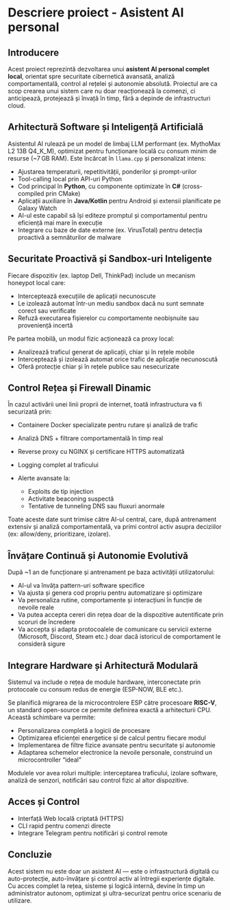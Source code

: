 # Descriere proiect - Asistent AI personal

## Introducere

Acest proiect reprezintă dezvoltarea unui **asistent AI personal complet local**, orientat spre securitate cibernetică avansată, analiză comportamentală, control al rețelei și autonomie absolută. Proiectul are ca scop crearea unui sistem care nu doar reacționează la comenzi, ci anticipează, protejează și învață în timp, fără a depinde de infrastructuri cloud.

## Arhitectură Software și Inteligență Artificială

Asistentul AI rulează pe un model de limbaj LLM performant (ex. MythoMax L2 13B Q4\_K\_M), optimizat pentru funcționare locală cu consum minim de resurse (\~7 GB RAM). Este încărcat în `llama.cpp` și personalizat intens:

* Ajustarea temperaturii, repetitivității, ponderilor și prompt-urilor
* Tool-calling local prin API-uri Python
* Cod principal în **Python**, cu componente optimizate în **C#** (cross-compiled prin CMake)
* Aplicații auxiliare în **Java/Kotlin** pentru Android și extensii planificate pe Galaxy Watch
* AI-ul este capabil să își editeze promptul și comportamentul pentru eficiență mai mare în execuție
* Integrare cu baze de date externe (ex. VirusTotal) pentru detecția proactivă a semnăturilor de malware

## Securitate Proactivă și Sandbox-uri Inteligente

Fiecare dispozitiv (ex. laptop Dell, ThinkPad) include un mecanism honeypot local care:

* Interceptează execuțiile de aplicații necunoscute
* Le izolează automat într-un mediu sandbox dacă nu sunt semnate corect sau verificate
* Refuză executarea fișierelor cu comportamente neobișnuite sau proveniență incertă

Pe partea mobilă, un modul fizic acționează ca proxy local:

* Analizează traficul generat de aplicații, chiar și în rețele mobile
* Interceptează și izolează automat orice trafic de aplicație necunoscută
* Oferă protecție chiar și în rețele publice sau nesecurizate

## Control Rețea și Firewall Dinamic

În cazul activării unei linii proprii de internet, toată infrastructura va fi securizată prin:

* Containere Docker specializate pentru rutare și analiză de trafic
* Analiză DNS + filtrare comportamentală în timp real
* Reverse proxy cu NGINX și certificare HTTPS automatizată
* Logging complet al traficului
* Alerte avansate la:

  * Exploits de tip injection
  * Activitate beaconing suspectă
  * Tentative de tunneling DNS sau fluxuri anormale

Toate aceste date sunt trimise către AI-ul central, care, după antrenament extensiv și analiză comportamentală, va primi control activ asupra deciziilor (ex: allow/deny, prioritizare, izolare).

## Învățare Continuă și Autonomie Evolutivă

După \~1 an de funcționare și antrenament pe baza activității utilizatorului:

* AI-ul va învăța pattern-uri software specifice
* Va ajusta și genera cod propriu pentru automatizare și optimizare
* Va personaliza rutine, comportamente și interacțiuni în funcție de nevoile reale
* Va putea accepta cereri din rețea doar de la dispozitive autentificate prin scoruri de încredere
* Va accepta și adapta protocoalele de comunicare cu servicii externe (Microsoft, Discord, Steam etc.) doar dacă istoricul de comportament le consideră sigure

## Integrare Hardware și Arhitectură Modulară

Sistemul va include o rețea de module hardware, interconectate prin protocoale cu consum redus de energie (ESP-NOW, BLE etc.).

Se planifică migrarea de la microcontrolere ESP către procesoare **RISC-V**, un standard open-source ce permite definirea exactă a arhitecturii CPU. Această schimbare va permite:

* Personalizarea completă a logicii de procesare
* Optimizarea eficienței energetice și de calcul pentru fiecare modul
* Implementarea de filtre fizice avansate pentru securitate și autonomie
* Adaptarea schemelor electronice la nevoile personale, construind un microcontroller “ideal”

Modulele vor avea roluri multiple: interceptarea traficului, izolare software, analiză de senzori, notificări sau control fizic al altor dispozitive.

## Acces și Control

* Interfață Web locală criptată (HTTPS)
* CLI rapid pentru comenzi directe
* Integrare Telegram pentru notificări și control remote

## Concluzie

Acest sistem nu este doar un asistent AI — este o infrastructură digitală cu auto-protecție, auto-învățare și control activ al întregii experiențe digitale. Cu acces complet la rețea, sisteme și logică internă, devine în timp un administrator autonom, optimizat și ultra-securizat pentru orice scenariu de utilizare.
